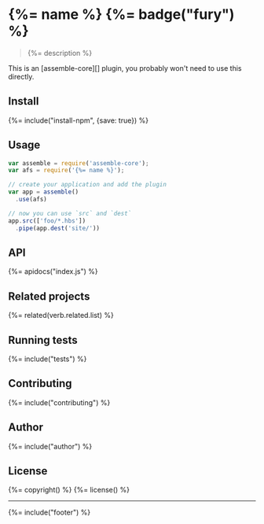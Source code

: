 # {%= name %} {%= badge("fury") %}

> {%= description %}

This is an [assemble-core][] plugin, you probably won't need to use this directly.

## Install
{%= include("install-npm", {save: true}) %}

## Usage

```js
var assemble = require('assemble-core');
var afs = require('{%= name %}');

// create your application and add the plugin
var app = assemble()
  .use(afs)

// now you can use `src` and `dest`
app.src(['foo/*.hbs'])
  .pipe(app.dest('site/'))
```

## API
{%= apidocs("index.js") %}

## Related projects
{%= related(verb.related.list) %}  

## Running tests
{%= include("tests") %}

## Contributing
{%= include("contributing") %}

## Author
{%= include("author") %}

## License
{%= copyright() %}
{%= license() %}

***

{%= include("footer") %}

